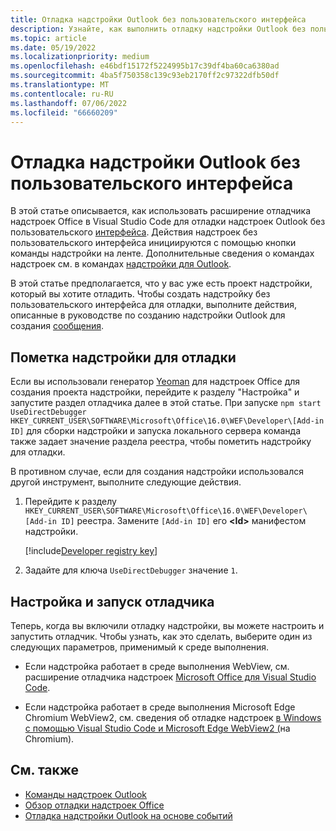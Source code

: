 ```yaml
---
title: Отладка надстройки Outlook без пользовательского интерфейса
description: Узнайте, как выполнить отладку надстройки Outlook без пользовательского интерфейса.
ms.topic: article
ms.date: 05/19/2022
ms.localizationpriority: medium
ms.openlocfilehash: e46bdf15172f5224995b17c39df4ba60ca6380ad
ms.sourcegitcommit: 4ba5f750358c139c93eb2170ff2c97322dfb50df
ms.translationtype: MT
ms.contentlocale: ru-RU
ms.lasthandoff: 07/06/2022
ms.locfileid: "66660209"
---
```

# <a name="debug-your-ui-less-outlook-add-in"></a>Отладка надстройки Outlook без пользовательского интерфейса

В этой статье описывается, как использовать расширение отладчика надстроек Office в Visual Studio Code для отладки надстроек Outlook без пользовательского [интерфейса](add-in-commands-for-outlook.md#executing-a-javascript-function). Действия надстроек без пользовательского интерфейса инициируются с помощью кнопки команды надстройки на ленте. Дополнительные сведения о командах надстроек см. в командах [надстройки для Outlook](add-in-commands-for-outlook.md).

В этой статье предполагается, что у вас уже есть проект надстройки, который вы хотите отладить. Чтобы создать надстройку без пользовательского интерфейса для отладки, выполните действия, описанные в руководстве по созданию надстройки Outlook для создания [сообщения](../tutorials/outlook-tutorial.md).

## <a name="mark-your-add-in-for-debugging"></a>Пометка надстройки для отладки

Если вы использовали генератор [Yeoman](../develop/yeoman-generator-overview.md) для надстроек Office для создания проекта надстройки, перейдите к разделу [](#configure-and-run-the-debugger) "Настройка" и запустите раздел отладчика далее в этой статье. При запуске `npm start` `UseDirectDebugger` `HKEY_CURRENT_USER\SOFTWARE\Microsoft\Office\16.0\WEF\Developer\[Add-in ID]` для сборки надстройки и запуска локального сервера команда также задает значение раздела реестра, чтобы пометить надстройку для отладки.

В противном случае, если для создания надстройки использовался другой инструмент, выполните следующие действия.

1. Перейдите к разделу `HKEY_CURRENT_USER\SOFTWARE\Microsoft\Office\16.0\WEF\Developer\[Add-in ID]` реестра. Замените `[Add-in ID]` его **\<Id\>** манифестом надстройки.

    [!include[Developer registry key](../includes/developer-registry-key.md)]

1. Задайте для ключа `UseDirectDebugger` значение `1`.

## <a name="configure-and-run-the-debugger"></a>Настройка и запуск отладчика

Теперь, когда вы включили отладку надстройки, вы можете настроить и запустить отладчик. Чтобы узнать, как это сделать, выберите один из следующих параметров, применимый к среде выполнения.

- Если надстройка работает в среде выполнения WebView, см. расширение отладчика надстроек [Microsoft Office для Visual Studio Code](../testing/debug-with-vs-extension.md).

- Если надстройка работает в среде выполнения Microsoft Edge Chromium WebView2, см. сведения об отладке надстроек [в Windows с помощью Visual Studio Code и Microsoft Edge WebView2 (](../testing/debug-desktop-using-edge-chromium.md)на Chromium).

## <a name="see-also"></a>См. также

- [Команды надстроек Outlook](add-in-commands-for-outlook.md)
- [Обзор отладки надстроек Office](../testing/debug-add-ins-overview.md)
- [Отладка надстройки Outlook на основе событий](debug-autolaunch.md)
